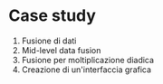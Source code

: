 # Case study

1. Fusione di dati
2. Mid-level data fusion
3. Fusione per moltiplicazione diadica
4. Creazione di un'interfaccia grafica

